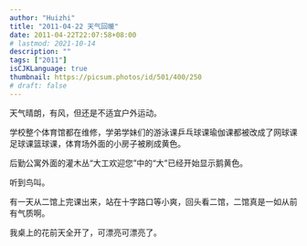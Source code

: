 ```yaml
---
author: "Huizhi"
title: "2011-04-22 天气回暖"
date: 2011-04-22T22:07:58+08:00
# lastmod: 2021-10-14
description: ""
tags: ["2011"]
isCJKLanguage: true
thumbnail: https://picsum.photos/id/501/400/250
# draft: false
---
```


天气晴朗，有风，但还是不适宜户外运动。

学校整个体育馆都在维修，学弟学妹们的游泳课乒乓球课瑜伽课都被改成了网球课足球课篮球课，体育场外面的小房子被刷成黄色。

后勤公寓外面的灌木丛“大工欢迎您”中的“大”已经开始显示鹅黄色。

听到鸟叫。

有一天从二馆上完课出来，站在十字路口等小爽，回头看二馆，二馆真是一如从前有气质啊。

我桌上的花前天全开了，可漂亮可漂亮了。